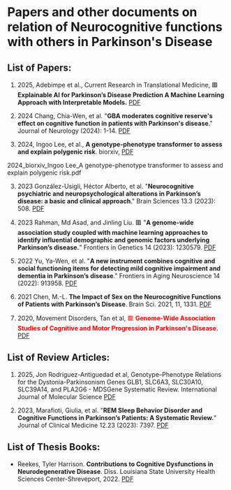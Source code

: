 # Papers and other documents on relation of Neurocognitive functions with others in Parkinson's Disease

## List of Papers:

1. 2025, Adebimpe et al., Current Research in Translational Medicine, 🟥 **Explainable AI for Parkinson’s Disease Prediction A Machine Learning Approach with Interpretable Models.** <a href="ML-PD/2025_Current Research in Translational Medicine_Explainable AI for Parkinson’s Disease Prediction A Machine Learning Approach with Interpretable Models.pdf">PDF</a>

2. 2024 Chang, Chia-Wen, et al. "__GBA moderates cognitive reserve's effect on cognitive function in patients with Parkinson's disease__." Journal of Neurology (2024): 1-14. <a href="NC_Paper/2024_JournalOfneurology_GBA moderates cognitive reserve's effect on cognitive function in patients with Parkinson's disease.pdf">PDF</a>

3. 2024, Ingoo Lee, et al., __A genotype-phenotype transformer to assess and explain polygenic risk__. biorxiv, <a href="NC_Paper/2024_biorxiv_Ingoo Lee_A genotype-phenotype transformer to assess and explain polygenic risk.pdf">PDF</a>

2024_biorxiv_Ingoo Lee_A genotype-phenotype transformer to assess and explain polygenic risk.pdf

3. 2023 González-Usigli, Héctor Alberto, et al. "__Neurocognitive psychiatric and neuropsychological alterations in Parkinson’s disease: a basic and clinical approach__." Brain Sciences 13.3 (2023): 508. <a href="NC_Paper/2023_BrainScience_Neurocognitive Psychiatric and Neuropsychological Alterations in Parkinson’s Disease A Basic and Clinical Approach.pdf">PDF</a>

4. 2023 Rahman, Md Asad, and Jinling Liu. 🟥 "__A genome-wide association study coupled with machine learning approaches to identify influential demographic and genomic factors underlying Parkinson’s disease.__" Frontiers in Genetics 14 (2023): 1230579. <a href="NC_Paper/2023_ComputationalGenomics_A genome-wide association study coupled with machine learning approaches to identify influential demographic and genomic factors underlying Parkinson’s disease.pdf">PDF</a>

5. 2022 Yu, Ya-Wen, et al. "__A new instrument combines cognitive and social functioning items for detecting mild cognitive impairment and dementia in Parkinson’s disease__." Frontiers in Aging Neuroscience 14 (2022): 913958. <a href="NC_Paper/2022_FrontiersInAginNeuroscience_A New Instrument Combines Cognitive and Social Functioning Items for Detecting Mild Cognitive Impairment and Dementia in Parkinson’s Disease.pdf">PDF</a>

6. 2021 Chen, M.-L. __The Impact of Sex on the Neurocognitive Functions of Patients with Parkinson’s Disease__. Brain Sci. 2021, 11, 1331. 
<a href="NC_Paper/2021_BrainScience_The Impact of Sex on the Neurocognitive Functions of Patients with Parkinson’s Disease.pdf">PDF</a>

7. 2020, Movement Disorders, Tan et al, <span style="color:red">  🟥 **Genome‐Wide Association Studies of Cognitive and Motor Progression in Parkinson's Disease.**  </span><a href="NC_Paper/2020_Movement Disorders - 2020 - Tan - Genome‐Wide Association Studies of Cognitive and Motor Progression in Parkinson s Disease.pdf">PDF</a> 

## List of Review Articles:
1. 2025, Jon Rodriguez-Antiguedad et al, Genotype–Phenotype Relations for the Dystonia-Parkinsonism Genes GLB1, SLC6A3, SLC30A10, SLC39A14, and PLA2G6 - MDSGene Systematic Review. International Journal of Molecular Science <a href="NC_Paper/2025_Genotype–Phenotype Relations for the Dystonia-Parkinsonism Genes GLB1, SLC6A3, SLC30A10, SLC39A14, and PLA2G6 - MDSGene Systematic Review.pdf">PDF</a>

2. 2023, Marafioti, Giulia, et al. "__REM Sleep Behavior Disorder and Cognitive Functions in Parkinson’s Patients: A Systematic Review.__" Journal of Clinical Medicine 12.23 (2023): 7397. <a href="NC_Paper/_Review_2023_ClinicalMedicine_Marafioti, Giulia, et al. REM Sleep Behavior Disorder and Cognitive Functions in Parkinson’s Patients- A Systematic Review. Journal of Clinical Medicine 12.23 (2023)- 7397.pdf">PDF</a>

## List of Thesis Books:
- Reekes, Tyler Harrison. __Contributions to Cognitive Dysfunctions in Neurodegenerative Disease__. Diss. Louisiana State University Health Sciences Center-Shreveport, 2022.
  <a href="NC_Paper/Theis_2022_LSU_Contributions to Cognitive Dysfunctions in Neurodegenerative Disease.pdf">PDF</a>



